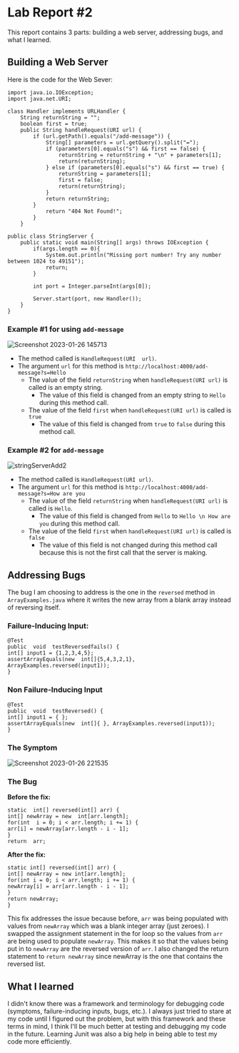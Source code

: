 # Lab Report #2
This report contains 3 parts: building a web server, addressing bugs, and what I learned.
## Building a Web Server
Here is the code for the Web Sever:
	
    
    import java.io.IOException;
    import java.net.URI;
    
    class Handler implements URLHandler {
        String returnString = "";
        boolean first = true;
        public String handleRequest(URI url) {
            if (url.getPath().equals("/add-message")) {
                String[] parameters = url.getQuery().split("=");
                if (parameters[0].equals("s") && first == false) {
                    returnString = returnString + "\n" + parameters[1];
                    return(returnString);
                } else if (parameters[0].equals("s") && first == true) {
                    returnString = parameters[1];
                    first = false;
                    return(returnString);
                }
                return returnString;
            }
                return "404 Not Found!";
            }
        }
    
    public class StringServer {
        public static void main(String[] args) throws IOException {
            if(args.length == 0){
                System.out.println("Missing port number! Try any number between 1024 to 49151");
                return;
            }
    
            int port = Integer.parseInt(args[0]);
    
            Server.start(port, new Handler());
        }
    }


### Example #1 for using `add-message`
![Screenshot 2023-01-26 145713](https://user-images.githubusercontent.com/56090826/214969456-5208427c-56e6-4968-98e3-a4ee40c9c46b.png)

 - The method called is `HandleRequest(URI  url)`.
 - The argument `url` for this method is `http://localhost:4000/add-message?s=Hello`
	 - The value of the field `returnString` when `handleRequest(URI url)` is called is an empty string.
		 - The value of this field is changed from an empty string to `Hello` during this method call.
	 - The value of the field `first` when `handleRequest(URI url)` is called is `true`
		 - The value of this field is changed from `true` to `false` during this method call.

### Example #2 for `add-message`
![stringServerAdd2](https://user-images.githubusercontent.com/56090826/214973838-ff92b705-7049-4b21-8bcc-0299a337e680.png)
 - The method called is `HandleRequest(URI url)`.
 - The argument `url` for this method is `http://localhost:4000/add-message?s=How are you`
	 - The value of the field `returnString` when `handleRequest(URI url)` is called is `Hello`.
		 - The value of this field is changed from `Hello` to `Hello \n How are you` during this method call.
	- The value of the field `first` when `handleRequest(URI url)` is called is `false`
		 - The value of this field is not changed during this method call because this is not the first call that the server is making.

## Addressing Bugs
The bug I am choosing to address is the one in the `reversed` method in `ArrayExamples.java` where it writes the new array from a blank array instead of reversing itself.
### Failure-Inducing Input:

    @Test
	public  void  testReversedfails() {
	int[] input1 = {1,2,3,4,5};
	assertArrayEquals(new  int[]{5,4,3,2,1}, ArrayExamples.reversed(input1));
	}
### Non Failure-Inducing Input

    @Test
	public  void  testReversed() {
	int[] input1 = { };
	assertArrayEquals(new  int[]{ }, ArrayExamples.reversed(input1));
	}
### The Symptom
![Screenshot 2023-01-26 221535](https://user-images.githubusercontent.com/56090826/215021706-4c6c59a6-ea4a-437e-a175-573e87c6233b.png)

### The Bug
**Before the fix:**

    static  int[] reversed(int[] arr) {
	int[] newArray = new  int[arr.length];
	for(int  i = 0; i < arr.length; i += 1) {
	arr[i] = newArray[arr.length - i - 1];
	}
	return  arr;
**After the fix:**

    static int[] reversed(int[] arr) {
	int[] newArray = new int[arr.length];
	for(int i = 0; i < arr.length; i += 1) {
	newArray[i] = arr[arr.length - i - 1];
	}
	return newArray;
	}
This fix addresses the issue because before, `arr` was being populated with values from `newArray` which was a blank integer array (just zeroes). I swapped the assignment statement in the for loop so the values from `arr` are being used to populate `newArray`. This makes it so that the values being put in to `newArray` are the reversed version of `arr`. I also changed the return statement to `return newArray` since newArray is the one that contains the reversed list.

## What I learned
I didn't know there was a framework and terminology for debugging code (symptoms, failure-inducing inputs, bugs, etc.). I always just tried to stare at my code until I figured out the problem, but with this framework and these terms in mind, I think I'll be much better at testing and debugging my code in the future. Learning Junit was also a big help in being able to test my code more efficiently.
